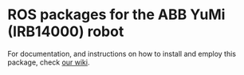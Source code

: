 # ROS packages for the ABB YuMi (IRB14000) robot

For documentation, and instructions on how to install and employ this package, check [our wiki](https://github.com/kth-ros-pkg/yumi/wiki).
